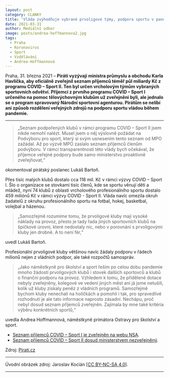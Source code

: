 ```yaml
---
layout: post
category: CLANKY
title: 'Vláda zvýhodňuje vybrané prvoligové týmy, podpora sportu v pandemii není férová ani transparentní. Piráti vyzývají ministra Havlíčka k nápravě'
date: 2021-03-31
author: Mediální odbor 
image: posts/andrea-hoffmannova2.jpg
tags:
  - Praha 
  - Koronavirus
  - Sport
  - Vzdělávání
  - Andrea-Hoffmannová
---
```


Praha, 31. března 2021 – **Piráti vyzývají ministra průmyslu a obchodu Karla Havlíčka, aby oficiálně zveřejnil seznam příjemců téměř půl miliardy Kč z programu COVID – Sport II. Ten byl určen vrcholovým týmům vybraných sportovních odvětví. Příjemci z prvního programu COVID – Sport I určeného na pomoc tělovýchovným klubům už zveřejněni byli, ale jednalo se o program spravovaný Národní sportovní agenturou. Pirátům se nelíbí ani způsob rozdělení veřejných zdrojů na podporu sportu vládou během pandemie.**

<hr />

> „Seznam podpořených klubů v rámci programu COVID – Sport II jsem nikde nemohl nalézt. Musel jsem o něj výslovně požádat na Podvýboru pro sport, který si svým usnesením tento seznam od MPO zažádal. Až po výzvě MPO zaslalo seznam příjemců členům podvýboru. V rámci transparentnosti této vlády bych očekával, že příjemce veřejné podpory bude samo ministerstvo proaktivně zveřejňovat,“

okomentoval pirátský poslanec Lukáš Bartoň.

Přes tisíc malých klubů dostalo cca 118 mil. Kč v rámci výzvy COVID – Sport I. Šlo o organizace se stovkami tisíc členů, kde se sportu věnují děti a mládež, nyní 74 klubů z oblasti vrcholového profesionálního sportu dostalo 459 miliónů Kč v rámci výzvy COVID - Sport II. Vláda navíc omezila okruh žadatelů z okruhu profesionálního sportu na fotbal, hokej, basketbal, volejbal a házenou.

> „Samozřejmě rozumíme tomu, že prvoligové kluby mají vysoké náklady na provoz, přesto je tady řada jiných sportovních klubů na špičkové úrovni, které nedostaly nic, nebo v porovnání s prvoligovými kluby jen drobné. A to není fér,“

uvedl Lukáš Bartoň.

Profesionální prvoligové kluby většinou navíc žádaly podporu v řádech milionů nejen z vládních podpor, ale také rozpočtů samospráv.

> „Jako náměstkyně pro školství a sport řeším po celou dobu pandemie mnoho žádostí prvoligových klubů i stovek dalších sportovců a klubů o finanční podporu na provoz. Vzhledem k tomu, že přidělené dotace nebyly zveřejněny, kolegové ve vedení jiných měst ani já jsme netušili, kolik už kluby získaly peněz z vládních programů. Samozřejmě bychom kluby nenechali na holičkách a pomohli i tak, pro spravedlivé rozhodnutí je ale tato informace naprosto zásadní. Nechápu, proč nebyl dosud seznam příjemců zveřejněn. Zajímala by mne také kritéria výběru konkrétních sportů,“

uvedla Andrea Hoffmannová, náměstkyně primátora Ostravy pro školství a sport.

- [Seznam příjemců COVID – Sport I je zveřejněn na webu NSA](https://agenturasport.cz/wp-content/uploads/2021/01/COVID-SPORT-I.pdf "COVID-SPORT-I.pdf").
- [Seznam příjemců COVID – Sport II dosud ministerstvem nezveřejněný](https://www.pirati.cz/assets/pdf/covid-sport.pdf "covid-sport.pdf").

Zdroj: [Pirati.cz](https://www.pirati.cz/tiskove-zpravy/netransparentni-podpora-sportu.html "Pirati.cz: Vláda zvýhodňuje vybrané prvoligové týmy, podpora sportu v pandemii není férová ani transparentní. Piráti vyzývají ministra Havlíčka k nápravě")

---

Úvodní obrázek zdroj: Jaroslav Kocián \[[CC BY-NC-SA 4.0](https://creativecommons.org/licenses/by-nc-sa/4.0/deed.cs)\].

- - -

